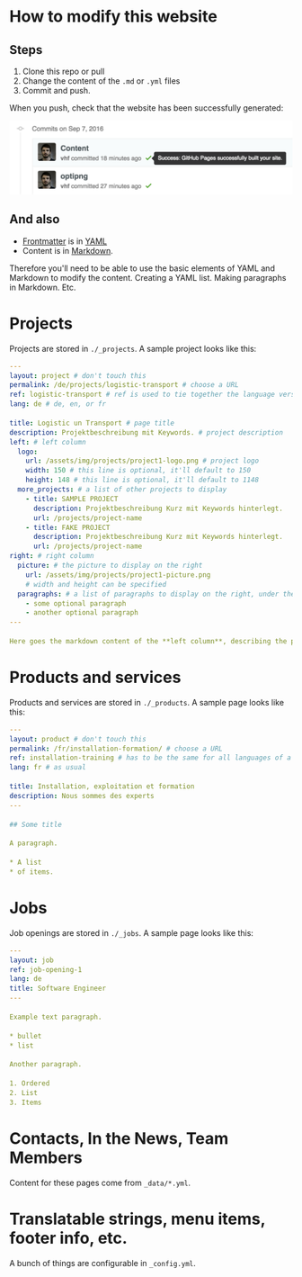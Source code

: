 # How to modify this website

## Steps

1. Clone this repo or pull
1. Change the content of the `.md` or `.yml` files
1. Commit and push.

When you push, check that the website has been successfully generated:

![](assets/docs/help.png)

## And also

* [Frontmatter](https://jekyllrb.com/docs/frontmatter/) is in [YAML](http://docs.ansible.com/ansible/YAMLSyntax.html)
* Content is in [Markdown](https://guides.github.com/features/mastering-markdown/).

Therefore you'll need to be able to use the basic elements of YAML and Markdown to modify the content. Creating a YAML list. Making paragraphs in Markdown. Etc.


# Projects

Projects are stored in `./_projects`. A sample project looks like this:

```yml
---
layout: project # don't touch this
permalink: /de/projects/logistic-transport # choose a URL
ref: logistic-transport # ref is used to tie together the language versions of a same content
lang: de # de, en, or fr

title: Logistic un Transport # page title
description: Projektbeschreibung mit Keywords. # project description
left: # left column
  logo:
    url: /assets/img/projects/project1-logo.png # project logo
    width: 150 # this line is optional, it'll default to 150
    height: 148 # this line is optional, it'll default to 1148
  more_projects: # a list of other projects to display
    - title: SAMPLE PROJECT
      description: Projektbeschreibung Kurz mit Keywords hinterlegt.
      url: /projects/project-name
    - title: FAKE PROJECT
      description: Projektbeschreibung Kurz mit Keywords hinterlegt.
      url: /projects/project-name
right: # right column
  picture: # the picture to display on the right
    url: /assets/img/projects/project1-picture.png
    # width and height can be specified
  paragraphs: # a list of paragraphs to display on the right, under the picture. Can be omitted, this element is optional.
    - some optional paragraph
    - another optional paragraph
---

Here goes the markdown content of the **left column**, describing the project.
```

# Products and services

Products and services are stored in `./_products`. A sample page looks like this:

```yml
---
layout: product # don't touch this
permalink: /fr/installation-formation/ # choose a URL
ref: installation-training # has to be the same for all languages of a single content
lang: fr # as usual

title: Installation, exploitation et formation
description: Nous sommes des experts
---

## Some title

A paragraph.

* A list
* of items.
```

# Jobs

Job openings are stored in `./_jobs`. A sample page looks like this:

```yml
---
layout: job
ref: job-opening-1
lang: de
title: Software Engineer
---

Example text paragraph.

* bullet
* list

Another paragraph.

1. Ordered
2. List
3. Items
```

# Contacts, In the News, Team Members

Content for these pages come from `_data/*.yml`.

# Translatable strings, menu items, footer info, etc.

A bunch of things are configurable in `_config.yml`.
